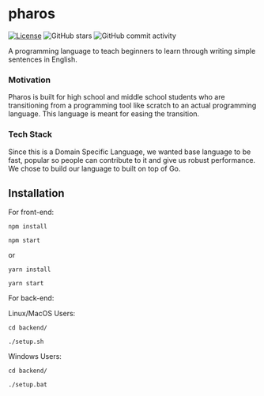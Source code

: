 # pharos
<!-- 
[![Actions Status](https://github.com/abhinavtripathy/pharos/workflows/Node%20CI/badge.svg)](https://github.com/abhinavtripathy/pharos/actions) -->
[![License](http://img.shields.io/badge/License-MIT-brightgreen.svg)](./LICENSE)
![GitHub stars](https://img.shields.io/github/stars/abhinavtripathy/pharos.svg)
![GitHub commit activity](https://img.shields.io/github/commit-activity/m/abhinavtripathy/pharos.svg?color=red)

A programming language to teach beginners to learn through writing simple sentences in English.

### Motivation

Pharos is built for high school and middle school students who are transitioning from a programming tool like scratch to an actual programming language. This language is meant for easing the transition. 

### Tech Stack

Since this is a Domain Specific Language, we wanted base language to be fast, popular so people can contribute to it and give us robust performance. We chose to build our language to built on top of Go. 


## Installation 

For front-end:

```
npm install 

npm start
```

or 

```
yarn install

yarn start
```

For back-end:

Linux/MacOS Users:
```
cd backend/

./setup.sh
```

Windows Users:
```
cd backend/

./setup.bat
```